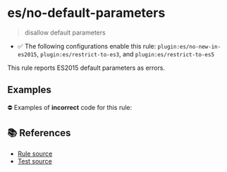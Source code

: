 # es/no-default-parameters
> disallow default parameters

- ✅ The following configurations enable this rule: `plugin:es/no-new-in-es2015`, `plugin:es/restrict-to-es3`, and `plugin:es/restrict-to-es5`

This rule reports ES2015 default parameters as errors.

## Examples

⛔ Examples of **incorrect** code for this rule:

<eslint-playground type="bad" code="/*eslint es/no-default-parameters: error */
function f(a = 1) {}
" />

## 📚 References

- [Rule source](https://github.com/mysticatea/eslint-plugin-es/blob/v4.1.0/lib/rules/no-default-parameters.js)
- [Test source](https://github.com/mysticatea/eslint-plugin-es/blob/v4.1.0/tests/lib/rules/no-default-parameters.js)
